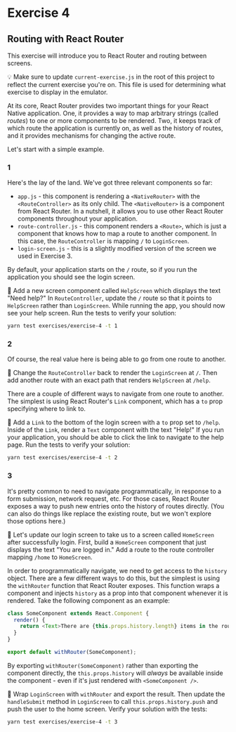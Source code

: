 # Exercise 4
## Routing with React Router

This exercise will introduce you to React Router and routing between screens.

💡 Make sure to update `current-exercise.js` in the root of this project to reflect the current exercise you're on. This file is used for determining what exercise to display in the emulator.

At its core, React Router provides two important things for your React Native application. One, it provides a way to map arbitrary strings (called *routes*) to one or more components to be rendered. Two, it keeps track of which route the application is currently on, as well as the history of routes, and it provides mechanisms for changing the active route.

Let's start with a simple example.

### 1
Here's the lay of the land. We've got three relevant components so far:
* `app.js` - this component is rendering a `<NativeRouter>` with the `<RouteController>` as its only child. The `<NativeRouter>` is a component from React Router. In a nutshell, it allows you to use other React Router components throughout your application.
* `route-controller.js` - this component renders a `<Route>`, which is just a component that knows how to map a route to another component. In this case, the `RouteController` is mapping `/` to `LoginScreen`.
* `login-screen.js` - this is a slightly modified version of the screen we used in Exercise 3.

By default, your application starts on the `/` route, so if you run the application you should see the login screen.

🚀 Add a new screen component called `HelpScreen` which displays the text "Need help?" In `RouteController`, update the `/` route so that it points to `HelpScreen` rather than `LoginScreen`. While running the app, you should now see your help screen. Run the tests to verify your solution:
```bash
yarn test exercises/exercise-4 -t 1
```

### 2
Of course, the real value here is being able to go from one route to another.

🚀 Change the `RouteController` back to render the `LoginScreen` at `/`. Then add another route with an exact path that renders `HelpScreen` at `/help`.

There are a couple of different ways to navigate from one route to another. The simplest is using React Router's `Link` component, which has a `to` prop specifying where to link to.

🚀 Add a `Link` to the bottom of the login screen with a `to` prop set to `/help`. Inside of the `Link`, render a `Text` component with the text "Help!" If you run your application, you should be able to click the link to navigate to the help page. Run the tests to verify your solution:
```bash
yarn test exercises/exercise-4 -t 2
```

### 3
It's pretty common to need to navigate programmatically, in response to a form submission, network request, etc. For those cases, React Router exposes a way to push new entries onto the history of routes directly. (You can also do things like replace the existing route, but we won't explore those options here.)

🚀 Let's update our login screen to take us to a screen called `HomeScreen` after successfully login. First, build a `HomeScreen` component that just displays the text "You are logged in." Add a route to the route controller mapping `/home` to `HomeScreen`.

In order to programmatically navigate, we need to get access to the `history` object. There are a few different ways to do this, but the simplest is using the `withRouter` function that React Router exposes. This function wraps a component and injects `history` as a prop into that component whenever it is rendered. Take the following component as an example:
```js
class SomeComponent extends React.Component {
  render() {
    return <Text>There are {this.props.history.length} items in the route history.</Text>;
  }
}

export default withRouter(SomeComponent);
```
By exporting `withRouter(SomeComponent)` rather than exporting the component directly, the `this.props.history` will *always* be available inside the component - even if it's just rendered with `<SomeComponent />`.

🚀 Wrap `LoginScreen` with `withRouter` and export the result. Then update the `handleSubmit` method in `LoginScreen` to call `this.props.history.push` and push the user to the home screen. Verify your solution with the tests:
```bash
yarn test exercises/exercise-4 -t 3
```

